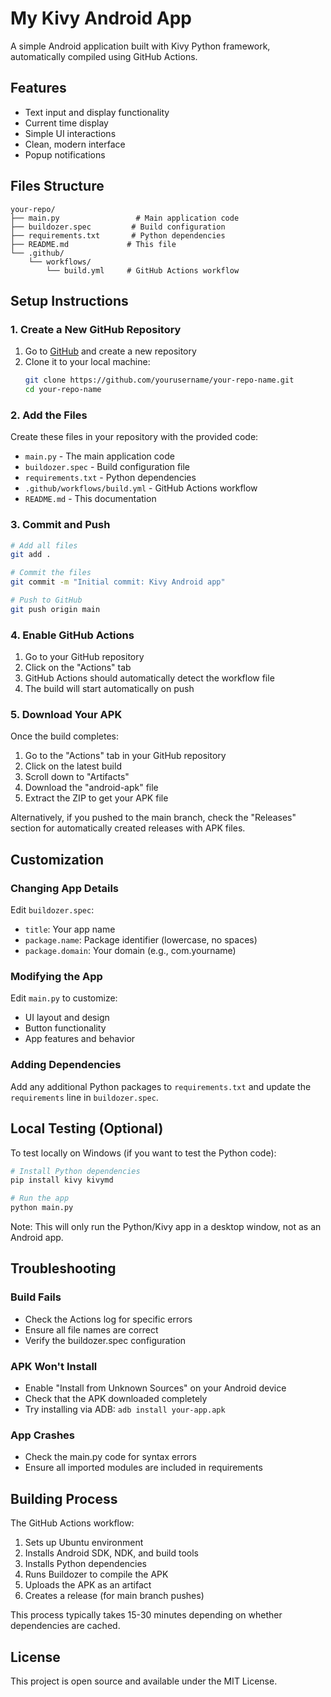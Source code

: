 # My Kivy Android App

A simple Android application built with Kivy Python framework, automatically compiled using GitHub Actions.

## Features

- Text input and display functionality
- Current time display
- Simple UI interactions
- Clean, modern interface
- Popup notifications

## Files Structure

```
your-repo/
├── main.py                 # Main application code
├── buildozer.spec         # Build configuration
├── requirements.txt       # Python dependencies
├── README.md             # This file
└── .github/
    └── workflows/
        └── build.yml     # GitHub Actions workflow
```

## Setup Instructions

### 1. Create a New GitHub Repository

1. Go to [GitHub](https://github.com) and create a new repository
2. Clone it to your local machine:
   ```bash
   git clone https://github.com/yourusername/your-repo-name.git
   cd your-repo-name
   ```

### 2. Add the Files

Create these files in your repository with the provided code:

- `main.py` - The main application code
- `buildozer.spec` - Build configuration file
- `requirements.txt` - Python dependencies
- `.github/workflows/build.yml` - GitHub Actions workflow
- `README.md` - This documentation

### 3. Commit and Push

```bash
# Add all files
git add .

# Commit the files
git commit -m "Initial commit: Kivy Android app"

# Push to GitHub
git push origin main
```

### 4. Enable GitHub Actions

1. Go to your GitHub repository
2. Click on the "Actions" tab
3. GitHub Actions should automatically detect the workflow file
4. The build will start automatically on push

### 5. Download Your APK

Once the build completes:

1. Go to the "Actions" tab in your GitHub repository
2. Click on the latest build
3. Scroll down to "Artifacts"
4. Download the "android-apk" file
5. Extract the ZIP to get your APK file

Alternatively, if you pushed to the main branch, check the "Releases" section for automatically created releases with APK files.

## Customization

### Changing App Details

Edit `buildozer.spec`:
- `title`: Your app name
- `package.name`: Package identifier (lowercase, no spaces)
- `package.domain`: Your domain (e.g., com.yourname)

### Modifying the App

Edit `main.py` to customize:
- UI layout and design
- Button functionality
- App features and behavior

### Adding Dependencies

Add any additional Python packages to `requirements.txt` and update the `requirements` line in `buildozer.spec`.

## Local Testing (Optional)

To test locally on Windows (if you want to test the Python code):

```bash
# Install Python dependencies
pip install kivy kivymd

# Run the app
python main.py
```

Note: This will only run the Python/Kivy app in a desktop window, not as an Android app.

## Troubleshooting

### Build Fails
- Check the Actions log for specific errors
- Ensure all file names are correct
- Verify the buildozer.spec configuration

### APK Won't Install
- Enable "Install from Unknown Sources" on your Android device
- Check that the APK downloaded completely
- Try installing via ADB: `adb install your-app.apk`

### App Crashes
- Check the main.py code for syntax errors
- Ensure all imported modules are included in requirements

## Building Process

The GitHub Actions workflow:
1. Sets up Ubuntu environment
2. Installs Android SDK, NDK, and build tools
3. Installs Python dependencies
4. Runs Buildozer to compile the APK
5. Uploads the APK as an artifact
6. Creates a release (for main branch pushes)

This process typically takes 15-30 minutes depending on whether dependencies are cached.

## License

This project is open source and available under the MIT License.